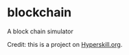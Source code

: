 # blockchain
A block chain simulator

Credit: this is a project on [Hyperskill.org](https://hyperskill.org/projects/50).
